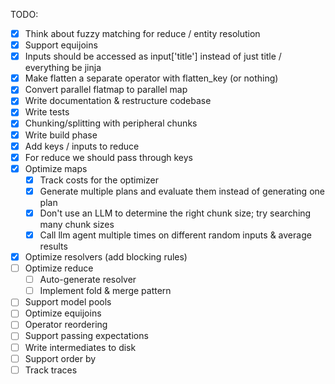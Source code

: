 TODO:

- [x] Think about fuzzy matching for reduce / entity resolution
- [x] Support equijoins
- [x] Inputs should be accessed as input['title'] instead of just title / everything be jinja
- [x] Make flatten a separate operator with flatten_key (or nothing)
- [x] Convert parallel flatmap to parallel map
- [x] Write documentation & restructure codebase
- [x] Write tests
- [x] Chunking/splitting with peripheral chunks
- [x] Write build phase
- [x] Add keys / inputs to reduce
- [x] For reduce we should pass through keys
- [x] Optimize maps
  - [x] Track costs for the optimizer
  - [x] Generate multiple plans and evaluate them instead of generating one plan
  - [x] Don't use an LLM to determine the right chunk size; try searching many chunk sizes
  - [x] Call llm agent multiple times on different random inputs & average results
- [x] Optimize resolvers (add blocking rules)
- [ ] Optimize reduce
  - [ ] Auto-generate resolver
  - [ ] Implement fold & merge pattern
- [ ] Support model pools
- [ ] Optimize equijoins
- [ ] Operator reordering
- [ ] Support passing expectations
- [ ] Write intermediates to disk
- [ ] Support order by
- [ ] Track traces
